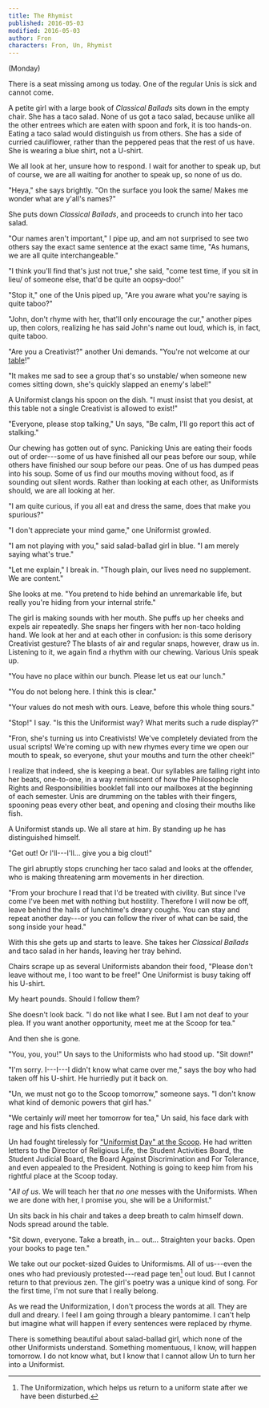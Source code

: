 ```yaml
---
title: The Rhymist
published: 2016-05-03
modified: 2016-05-03
author: Fron
characters: Fron, Un, Rhymist
---
```


(Monday)

There is a seat missing among us today. One of the regular Unis is sick and cannot come.

A petite girl with a large book of *Classical Ballads* sits down in the empty chair. She has a taco salad. None of us got a taco salad, because unlike all the other entrees which are eaten with spoon and fork, it is too hands-on. Eating a taco salad would distinguish us from others. She has a side of curried cauliflower, rather than the peppered peas that the rest of us have. She is wearing a blue shirt, not a U-shirt.

We all look at her, unsure how to respond. I wait for another to speak up, but of course, we are all waiting for another to speak up, so none of us do.

"Heya," she says brightly. "On the surface you look the same/ Makes me wonder what are y'all's names?"

<!--more-->

She puts down *Classical Ballads*, and proceeds to crunch into her taco salad.

"Our names aren't important," I pipe up, and am not surprised to see two others say the exact same sentence at the exact same time, "As humans, we are all quite interchangeable."

"I think you'll find that's just not true," she said, "come test time, if you sit in lieu/ of someone else, that'd be quite an oopsy-doo!"

"Stop it," one of the Unis piped up, "Are you aware what you're saying is quite taboo?"

"John, don't rhyme with her, that'll only encourage the cur," another pipes up, then colors, realizing he has said John's name out loud, which is, in fact, quite taboo.

"Are you a Creativist?" another Uni demands. "You're not welcome at our [table](uniformist-lunch-table.html)!"

"It makes me sad to see a group that's so unstable/ when someone new comes sitting down, she's quickly slapped an enemy's label!"

A Uniformist clangs his spoon on the dish. "I must insist that you desist, at this table not a single Creativist is allowed to exist!"

"Everyone, please stop talking," Un says, "Be calm, I'll go report this act of stalking."

Our chewing has gotten out of sync. Panicking Unis are eating their foods out of order---some of us have finished all our peas before our soup, while others have finished our soup before our peas. One of us has dumped peas into his soup. Some of us find our mouths moving without food, as if sounding out silent words. Rather than looking at each other, as Uniformists should, we are all looking at her.

"I am quite curious, if you all eat and dress the same, does that make you spurious?"

"I don't appreciate your mind game," one Uniformist growled.

"I am not playing with you," said salad-ballad girl in blue. "I am merely saying what's true."

"Let me explain," I break in. "Though plain, our lives need no supplement. We are content."

She looks at me. "You pretend to hide behind an unremarkable life, but really you're hiding from your internal strife."

The girl is making sounds with her mouth. She puffs up her cheeks and expels air repeatedly. She snaps her fingers with her non-taco holding hand. We look at her and at each other in confusion: is this some derisory Creativist gesture? The blasts of air and regular snaps, however, draw us in. Listening to it, we again find a rhythm with our chewing. Various Unis speak up.

"You have no place within our bunch. Please let us eat our lunch."

"You do not belong here. I think this is clear."

"Your values do not mesh with ours. Leave, before this whole thing sours."

"Stop!" I say. "Is this the Uniformist way? What merits such a rude display?"

"Fron, she's turning us into Creativists! We've completely deviated from the usual scripts! We're coming up with new rhymes every time we open our mouth to speak, so everyone, shut your mouths and turn the other cheek!"

I realize that indeed, she is keeping a beat. Our syllables are falling right into her beats, one-to-one, in a way reminiscent of how the Philosophocle Rights and Responsibilities booklet fall into our mailboxes at the beginning of each semester. Unis are drumming on the tables with their fingers, spooning peas every other beat, and opening and closing their mouths like fish.

A Uniformist stands up. We all stare at him. By standing up he has distinguished himself.

"Get out! Or I'll---I'll... give you a big clout!"

The girl abruptly stops crunching her taco salad and looks at the offender, who is making threatening arm movements in her direction. 

"From your brochure I read that I'd be treated with civility. But since I've come I've been met with nothing but hostility. Therefore I will now be off, leave behind the halls of lunchtime's dreary coughs. You can stay and repeat another day---or you can follow the river of what can be said, the song inside your head."

With this she gets up and starts to leave. She takes her *Classical Ballads* and taco salad in her hands, leaving her tray behind.

Chairs scrape up as several Uniformists abandon their food, "Please don't leave without me, I too want to be free!" One Uniformist is busy taking off his U-shirt.

My heart pounds. Should I follow them?

She doesn't look back. "I do not like what I see. But I am not deaf to your plea. If you want another opportunity, meet me at the Scoop for tea."

And then she is gone.

"You, you, you!" Un says to the Uniformists who had stood up. "Sit down!"

"I'm sorry. I---I---I didn't know what came over me," says the boy who had taken off his U-shirt. He hurriedly put it back on.

"Un, we must not go to the Scoop tomorrow," someone says. "I don't know what kind of demonic powers that girl has."

"We certainly *will* meet her tomorrow for tea," Un said, his face dark with rage and his fists clenched.

Un had fought tirelessly for ["Uniformist Day" at the Scoop](emergency-chaosing.html). He had written letters to the Director of Religious Life, the Student Activities Board, the Student Judicial Board, the Board Against Discrimination and For Tolerance, and even appealed to the President. Nothing is going to keep him from his rightful place at the Scoop today.

"*All of us*. We will teach her that *no one* messes with the Uniformists. When we are done with her, I promise you, she will be a Uniformist."

Un sits back in his chair and takes a deep breath to calm himself down. Nods spread around the table.

"Sit down, everyone. Take a breath, in... out... Straighten your backs. Open your books to page ten."

We take out our pocket-sized Guides to Uniformisms. All of us---even the ones who had previously protested---read page ten[^f1] out loud. But I cannot return to that previous zen. The girl's poetry was a unique kind of song. For the first time, I'm not sure that I really belong.

As we read the Uniformization, I don't process the words at all. They are dull and dreary. I feel I am going through a bleary pantomime. I can't help but imagine what will happen if every sentences were replaced by rhyme.

[^f1]: The Uniformization, which helps us return to a uniform state after we have been disturbed.

There is something beautiful about salad-ballad girl, which none of the other Uniformists understand. Something momentuous, I know, will happen tomorrow. I do not know what, but I know that I cannot allow Un to turn her into a Uniformist.

